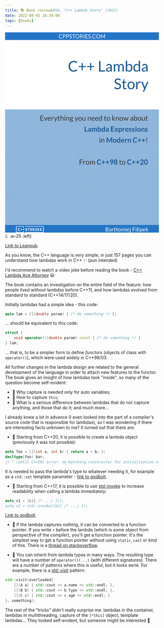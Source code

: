 ```yaml
---
title: 📚 Book review&#58; "C++ Lambda Story" (2021)
date: 2022-08-01 16:39:00
tags: [books]
---
```


![](/assets/img/posts/2022-08-01/cover.png){: .w-25 .left}

[Link to Leanpub](https://leanpub.com/cpplambda).

As you know, the C++ language is very simple, in just 157 pages you can understand how lambdas work in C++ ✨ (pun intended)

I'd recommend to watch a video joke before reading the book - [C++ Lambda Ace Attorney](https://www.youtube.com/watch?v=T1mTQitLd78) 😃

The book contains an investigation on the entire field of the feature: how people lived without lambdas before C++11,
and how lambdas evolved from standard to standard (C++14/17/20).

Initially lambdas had a simple idea - this code:
```c++
auto lam = [](double param) { /* do something */ };
```
... should be equivalent to this code:
```c++
struct {
    void operator()(double param) const { /* do something */ }
} lam;
```
... that is, to be a simpler form to define *functors* (objects of class with `operator()`), which were used widely
in C++98/03.

All further changes in the lambda design are related to the general development of the language in order to attach new features to the functor.
The book gives an insight of how lambdas look "inside", so many of the question become self-evident:
- 🤔 Why capture is needed only for auto variables;
- 🤔 How to capture `this`;
- 🤔 What is a serious difference between lambdas that do not capture anything, and those that do it; and much more...

I already knew a lot in advance (I even looked into the part of a compiler's source code that is responsible for lambdas),
so I was wondering if there are interesting facts unknown to me? It turned out that there are:
- 🚀 Starting from C++20, it is possible to create a lambda object (previously it was not possible):
```c++
auto foo = [](int a, int b) { return a + b; };
decltype(foo) bar;
// ^ (until C++20) error: no matching constructor for initialization of 'decltype(fo
```
It is needed to pass the lambda's type to whatever needing it, for example as a `std::set` template parameter - [link to godbolt](https://godbolt.org/z/f11xeY8xd).
- 🚀 Starting from C++17, it is possible to use [std::invoke](https://en.cppreference.com/w/cpp/utility/functional/invoke) to increase readability
when calling a lambda immediately:
```c++
auto v1 = [&]{ /* .../ }();
auto v2 = std::invoke([&]{ /* .../ });
```
[Link to godbolt](https://godbolt.org/z/6hr33nKEf).

- 🚀 If the lambda captures nothing, it can be converted to a function pointer.
If you write `+` before the lambda (which is some object from perspective of the compiler), you'll get a function pointer.
It's the simplest way to get a function pointer without using `static_cast` or kind of this. There is a
[thread on stackoverflow](https://stackoverflow.com/questions/18889028/a-positive-lambda-what-sorcery-is-this).

- 🚀 You can inherit from lambda types in many ways. The resulting type will have a number of `operator()(...)`
(with different signatures). There are a number of patterns where this is useful, but it looks eerie.
For example, there is a [std::visit](https://en.cppreference.com/w/cpp/utility/variant/visit) pattern:
```c++
std::visit(overloaded{
    [](A a) { std::cout << a.name << std::endl; },
    [](B b) { std::cout << b.type << std::endl; },
    [](C c) { std::cout << c.age << std::endl; }
}, something);
```

The rest of the "tricks" didn't really surprise me: lambdas in the container, lambdas in multithreading,
capture of the `[*this]` object, template lambdas... They looked self-evident, but someone might be interested 🙂
